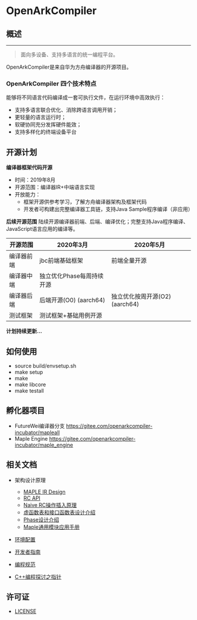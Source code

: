 # OpenArkCompiler

## 概述
-----------------
> 面向多设备、支持多语言的统一编程平台。

OpenArkCompiler是来自华为方舟编译器的开源项目。

### OpenArkCompiler 四个技术特点 ###

能够将不同语言代码编译成一套可执行文件，在运行环境中高效执行：
- 支持多语言联合优化、消除跨语言调用开销；
- 更轻量的语言运行时；
- 软硬协同充分发挥硬件能效；
- 支持多样化的终端设备平台

## 开源计划
**编译器框架代码开源**
- 时间：2019年8月
- 开源范围：编译器IR+中端语言实现
- 开放能力：
   - 框架开源供参考学习，了解方舟编译器架构及框架代码
   - 开发者可构建出完整编译器工具链，支持Java Sample程序编译（非应用）

**后续开源范围**
陆续开源编译器前端、后端、编译优化；完整支持Java程序编译、JavaScript语言应用的编译等。

|开源范围          |2020年3月       |2020年5月             |
| ------------ | -------------------|--------------------- |
|编译器前端    |jbc前端基础框架     |前端全量开源          |
|编译器中端    |独立优化Phase每周持续开源                  ||
|编译器后端    |后端开源(O0) (aarch64)|独立优化按周开源(O2) (aarch64)|
|测试框架      |测试框架+基础用例开源| |

**计划持续更新...**

## 如何使用
- source build/envsetup.sh
- make setup
- make
- make libcore
- make testall

## 孵化器项目
- FutureWei编译器分支 https://gitee.com/openarkcompiler-incubator/mapleall
- Maple Engine https://gitee.com/openarkcompiler-incubator/maple_engine

## 相关文档

- 架构设计原理
   - [MAPLE IR Design](doc/en/MapleIRDesign.md)
   - [RC API](doc/cn/RcApi.md)
   - [Naive RC操作插入原理](doc/cn/NaiveRcInsertionDescription.md)
   - [虚函数表和接口函数表设计介绍](doc/cn/VtableItableDescription.md)
   - [Phase设计介绍](doc/cn/CompilerPhaseDescription.md)
   - [Maple通用模块应用手册](doc/cn/DeveloperGuide4Utility.md)

- [环境配置](doc/cn/DevelopmentPreparation.md)

- [开发者指南](doc/cn/DeveloperGuide.md)

- [编程规范](doc/cn/ProgrammingSpecifications.md)

- [C++编程探讨之指针](doc/cn/CPPCodingTalkAboutPointer.md)

## 许可证
- [LICENSE](license/LICENSE)
